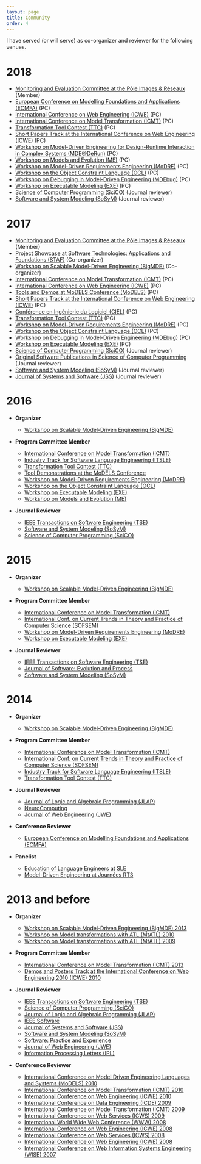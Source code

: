 ```yaml
---
layout: page
title: Community
order: 4
---
```


I have served (or will serve) as co-organizer and reviewer for the following venues.

# 2018
* [Monitoring and Evaluation Committee at the Pôle Images & Réseaux](http://www.images-et-reseaux.com/en) (Member)
* [European Conference on Modelling Foundations and Applications (ECMFA)](http://eventmall.info/ecmfa2018/) (PC)
* [International Conference on Web Engineering (ICWE)](http://icwe2018.webengineering.org/) (PC)
* [International Conference on Model Transformation (ICMT)](https://icmt2018.github.io/) (PC)
* [Transformation Tool Contest (TTC)](http://www.transformation-tool-contest.eu/) (PC)
* [Short Papers Track at the International Conference on Web Engineering (ICWE)](http://icwe2018.webengineering.org/) (PC)
* [Workshop on Model-Driven Engineering for Design-Runtime Interaction in Complex Systems (MDE@DeRun)](https://megamart2-ecsel.eu/mde-derun-2018/) (PC)
* [Workshop on Models and Evolution (ME)](http://www.models-and-evolution.com/2018/) (PC)
* [Workshop on Model-Driven Requirements Engineering (MoDRE)](http://www.modre2018.ece.mcgill.ca/) (PC)
* [Workshop on the Object Constraint Language (OCL)](https://oclworkshop.github.io/2018/) (PC)
* [Workshop on Debugging in Model-Driven Engineering (MDEbug)](https://msdl.uantwerpen.be/conferences/MDEbug/2018/) (PC)
* [Workshop on Executable Modeling (EXE)](http://www.modelexecution.org/?page_id=2173) (PC)
* [Science of Computer Programming (SciCO)](http://www.journals.elsevier.com/science-of-computer-programming/) (Journal reviewer)
* [Software and System Modeling (SoSyM)](http://www.sosym.org/) (Journal reviewer)

# 2017
* [Monitoring and Evaluation Committee at the Pôle Images & Réseaux](http://www.images-et-reseaux.com/en) (Member)
* [Project Showcase at Software Technologies: Applications and Foundations (STAF)](http://www.informatik.uni-marburg.de/staf2017/index.php/projects-showcases/) (Co-organizer)
* [Workshop on Scalable Model-Driven Engineering (BigMDE)](http://www.big-mde.eu/) (Co-organizer)
* [International Conference on Model Transformation (ICMT)](http://www.model-transformation.org/) (PC)
* [International Conference on Web Engineering (ICWE)](http://icwe2017.webengineering.org/) (PC)
* [Tools and Demos at MoDELS Conference (MoDELS)](http://www.cs.colostate.edu/~ghosh/models17_td/home_models17_td.html) (PC)
* [Short Papers Track at the International Conference on Web Engineering (ICWE)](http://icwe2017.webengineering.org/) (PC)
* [Conférence en Ingénierie du Logiciel (CIEL)](https://ciel2016.sciencesconf.org/) (PC)
* [Transformation Tool Contest (TTC)](http://www.transformation-tool-contest.eu/) (PC)
* [Workshop on Model-Driven Requirements Engineering (MoDRE)](http://www.modre2017.ece.mcgill.ca/) (PC)
* [Workshop on the Object Constraint Language (OCL)](http://oclworkshop.github.io/2017/) (PC)
* [Workshop on Debugging in Model-Driven Engineering (MDEbug)](https://msdl.uantwerpen.be/conferences/MDEbug/) (PC)
* [Workshop on Executable Modeling (EXE)](http://www.modelexecution.org/?page_id=1820) (PC)
* [Science of Computer Programming (SciCO)](http://www.journals.elsevier.com/science-of-computer-programming/) (Journal reviewer)
* [Original Software Publications in Science of Computer Programming](https://www.journals.elsevier.com/science-of-computer-programming/call-for-software/a-new-software-track-on-original-software-publications-scico/) (Journal reviewer)
* [Software and System Modeling (SoSyM)](http://www.sosym.org/) (Journal reviewer)
* [Journal of Systems and Software (JSS)](http://www.journals.elsevier.com/journal-of-systems-and-software) (Journal reviewer)

# 2016

* **Organizer**
  * [Workshop on Scalable Model-Driven Engineering (BigMDE)](http://www.big-mde.eu/)

* **Program Committee Member** 
  * [International Conference on Model Transformation (ICMT)](http://is.ieis.tue.nl/research/ICMT16/)
  * [Industry Track for Software Language Engineering (ITSLE)](http://2016.splashcon.org/track/itsle2016)
  * [Transformation Tool Contest (TTC)](http://www.transformation-tool-contest.eu/)
  * [Tool Demonstrations at the MoDELS Conference](http://models2016.irisa.fr/tool-demonstrations/)
  * [Workshop on Model-Driven Requirements Engineering (MoDRE)](http://www.modre2016.ece.mcgill.ca/)
  * [Workshop on the Object Constraint Language (OCL)](http://oclworkshop.github.io/2016/news.html)
  * [Workshop on Executable Modeling (EXE)](http://www.modelexecution.org/?page_id=1743)
  * [Workshop on Models and Evolution (ME)](http://www.models-and-evolution.com/2016/)

* **Journal Reviewer**
  * [IEEE Transactions on Software Engineering (TSE)](https://www.computer.org/web/tse;jsessionid=6afd856a99689b17c0c58edc329c)
  * [Software and System Modeling (SoSyM)](http://www.sosym.org/)
  * [Science of Computer Programming (SciCO)](http://www.journals.elsevier.com/science-of-computer-programming/)

# 2015 

* **Organizer**
  * [Workshop on Scalable Model-Driven Engineering (BigMDE)](https://big-mde.github.io/2015.html)

* **Program Committee Member** 
  * [International Conference on Model Transformation (ICMT)](http://www.di.univaq.it/diruscio/sites/ICMT2015/)
  * [International Conf. on Current Trends
in Theory and Practice of Computer Science (SOFSEM)](http://www.sofsem.cz/sofsem15/)
  * [Workshop on Model-Driven Requirements Engineering (MoDRE)](http://www.modre2015.ece.mcgill.ca/)
  * [Workshop on Executable Modeling (EXE)](http://www.modelexecution.org/?page_id=1619)

* **Journal Reviewer**
  * [IEEE Transactions on Software Engineering (TSE)](https://www.computer.org/web/tse;jsessionid=6afd856a99689b17c0c58edc329c)
  * [Journal of Software: Evolution and Process](http://onlinelibrary.wiley.com/journal/10.1002/(ISSN)2047-7481)
  * [Software and System Modeling (SoSyM)](http://www.sosym.org/)

# 2014

* **Organizer**
  * [Workshop on Scalable Model-Driven Engineering (BigMDE)](https://big-mde.github.io/2014.html)

* **Program Committee Member** 
  * [International Conference on Model Transformation (ICMT)](http://www.di.univaq.it/ICMT2014/)
  * [International Conf. on Current Trends
in Theory and Practice of Computer Science (SOFSEM)](http://sofsem14.ics.upjs.sk/)
  * [Industry Track for Software Language Engineering (ITSLE)](http://www.sleconf.org/2014/ITSLE.html)
  * [Transformation Tool Contest (TTC)](http://www.transformation-tool-contest.eu/2014/)

* **Journal Reviewer**
  * [Journal of Logic and Algebraic Programming (JLAP)](http://www.journals.elsevier.com/the-journal-of-logic-and-algebraic-programming)
  * [NeuroComputing](http://www.journals.elsevier.com/neurocomputing)
  * [Journal of Web Engineering (JWE)](http://www.rintonpress.com/journals/jwe/)

* **Conference Reviewer**
  * [European Conference on Modelling Foundations and Applications (ECMFA)](http://ecmfa2014.lcc.uma.es/#)

* **Panelist**
  * [Education of Language Engineers at SLE](http://www.sleconf.org/2014/Panel.html)
  * [Model-Driven Engineering at Journées RT3](https://rth3.wp.mines-telecom.fr/journees-rt3/)

# 2013 and before

* **Organizer**
  * [Workshop on Scalable Model-Driven Engineering (BigMDE) 2013](https://big-mde.github.io/2013.html)
  * [Workshop on Model transformations with ATL (MtATL) 2010](http://web.emn.fr/x-info/atlanmod/index.php?title=MtATL2010)
  * [Workshop on Model transformations with ATL (MtATL) 2009](http://web.emn.fr/x-info/atlanmod/index.php?title=MtATL2009)

* **Program Committee Member** 
  * [International Conference on Model Transformation (ICMT) 2013](http://www.model-transformation.org/ICMT2013/)
  * [Demos and Posters Track at the International Conference on Web Engineering 2010 (ICWE) 2010](http://icwe2010.webengineering.org/Calls/demos.aspx)

* **Journal Reviewer**
  * [IEEE Transactions on Software Engineering (TSE)](https://www.computer.org/web/tse;jsessionid=6afd856a99689b17c0c58edc329c)
  * [Science of Computer Programming (SciCO)](http://www.journals.elsevier.com/science-of-computer-programming/)
  * [Journal of Logic and Algebraic Programming (JLAP)](http://www.journals.elsevier.com/the-journal-of-logic-and-algebraic-programming)
  * [IEEE Software](https://www.computer.org/software-magazine/)
  * [Journal of Systems and Software (JSS)](http://www.journals.elsevier.com/journal-of-systems-and-software)
  * [Software and System Modeling (SoSyM)](http://www.sosym.org/)
  * [Software: Practice and Experience](http://onlinelibrary.wiley.com/journal/10.1002/(ISSN)1097-024X)
  * [Journal of Web Engineering (JWE)](http://www.rintonpress.com/journals/jwe/)  
  * [Information Processing Letters (IPL)](http://www.journals.elsevier.com/information-processing-letters/)

* **Conference Reviewer**
  * [International Conference on Model Driven Engineering Languages and Systems (MoDELS) 2010](http://models2010.ifi.uio.no/)
  * [International Conference on Model Transformation (ICMT) 2010](http://www.model-transformation.org/ICMT2010/)  
  * [International Conference on Web Engineering (ICWE) 2010](http://icwe2010.webengineering.org/)
  * [International Conference on Data Engineering (ICDE) 2009](http://i.cs.hku.hk/icde2009/)
  * [International Conference on Model Transformation (ICMT) 2009](http://www.model-transformation.org/ICMT2009/)
  * [International Conference on Web Services (ICWS) 2009](http://www.servicescongress.org/2009/1/)
  * [International World Wide Web Conference (WWW) 2008](http://wwwconference.org/www2008/)
  * [International Conference on Web Engineering (ICWE) 2008](http://icwe2008.webengineering.org/)
  * [International Conference on Web Services (ICWS) 2008](http://www.servicescongress.org/2009/1/)
  * [International Conference on Web Engineering (ICWE) 2008](http://icwe.como.polimi.it/)
  * [International Conference on Web Information Systems Engineering (WISE) 2007](http://wise2007.loria.fr/pmwiki/pmwiki.php)